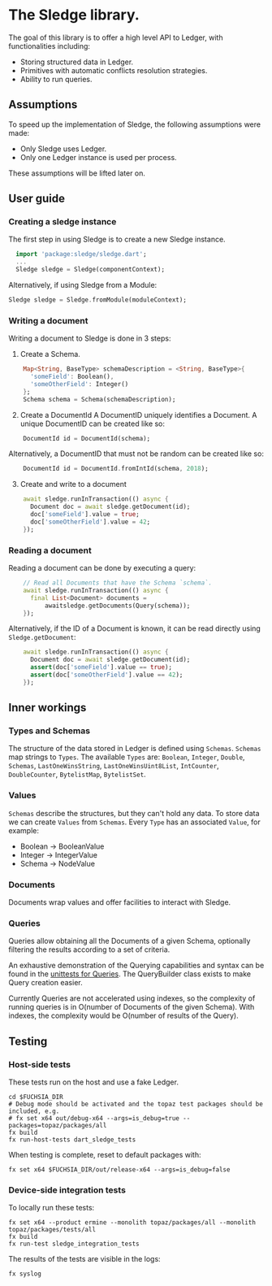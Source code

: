 # The Sledge library.

The goal of this library is to offer a high level API to Ledger, with
functionalities including:
* Storing structured data in Ledger.
* Primitives with automatic conflicts resolution strategies.
* Ability to run queries.

## Assumptions

To speed up the implementation of Sledge, the following assumptions were made:

* Only Sledge uses Ledger.
* Only one Ledger instance is used per process.

These assumptions will be lifted later on.

## User guide

### Creating a sledge instance

The first step in using Sledge is to create a new Sledge instance.
```dart
  import 'package:sledge/sledge.dart';
  ...
  Sledge sledge = Sledge(componentContext);
```

Alternatively, if using Sledge from a Module:
```dart
Sledge sledge = Sledge.fromModule(moduleContext);
```

### Writing a document

Writing a document to Sledge is done in 3 steps:
1. Create a Schema.
```dart
    Map<String, BaseType> schemaDescription = <String, BaseType>{
      'someField': Boolean(),
      'someOtherField': Integer()
    };
    Schema schema = Schema(schemaDescription);
```
2. Create a DocumentId
A DocumentID uniquely identifies a Document. A unique DocumentID can be created like so:
```dart
    DocumentId id = DocumentId(schema);
```
Alternatively, a DocumentID that must not be random can be created like so:
```dart
    DocumentId id = DocumentId.fromIntId(schema, 2018);
```
3. Create and write to a document
```dart
    await sledge.runInTransaction(() async {
      Document doc = await sledge.getDocument(id);
      doc['someField'].value = true;
      doc['someOtherField'].value = 42;
    });
```

### Reading a document

Reading a document can be done by executing a query:
```dart
    // Read all Documents that have the Schema `schema`.
    await sledge.runInTransaction(() async {
      final List<Document> documents =
          awaitsledge.getDocuments(Query(schema));
    });
```

Alternatively, if the ID of a Document is known, it can be read directly
using `Sledge.getDocument`:
```dart
    await sledge.runInTransaction(() async {
      Document doc = await sledge.getDocument(id);
      assert(doc['someField'].value == true);
      assert(doc['someOtherField'].value == 42);
    });
```

## Inner workings

### Types and Schemas

The structure of the data stored in Ledger is defined using `Schemas`.
`Schemas` map strings to `Types`.
The available `Types` are: `Boolean`, `Integer`, `Double`, `Schemas`,
`LastOneWinsString`, `LastOneWinsUint8List`, `IntCounter`,
`DoubleCounter`, `BytelistMap`, `BytelistSet`.

### Values

`Schemas` describe the structures, but they can't hold any data.
To store data we can create `Values` from `Schemas`.
Every `Type` has an associated `Value`, for example:
  * Boolean -> BooleanValue
  * Integer -> IntegerValue
  * Schema -> NodeValue

### Documents

Documents wrap values and offer facilities to interact with Sledge.

### Queries

Queries allow obtaining all the Documents of a given Schema, optionally filtering
the results according to a set of criteria.

An exhaustive demonstration of the Querying capabilities and syntax can be
found in the [unittests for Queries](test/query/query_test.dart).
The QueryBuilder class exists to make Query creation easier.

Currently Queries are not accelerated using indexes, so the complexity of
running queries is in O(number of Documents of the given Schema).
With indexes, the complexity would be O(number of results of the Query).

## Testing

### Host-side tests

These tests run on the host and use a fake Ledger.
```
cd $FUCHSIA_DIR
# Debug mode should be activated and the topaz test packages should be included, e.g.
# fx set x64 out/debug-x64 --args=is_debug=true --packages=topaz/packages/all
fx build
fx run-host-tests dart_sledge_tests
```

When testing is complete, reset to default packages with:
```
fx set x64 $FUCHSIA_DIR/out/release-x64 --args=is_debug=false
```

### Device-side integration tests

To locally run these tests:

```
fx set x64 --product ermine --monolith topaz/packages/all --monolith topaz/packages/tests/all
fx build
fx run-test sledge_integration_tests
```

The results of the tests are visible in the logs:
```
fx syslog
```
